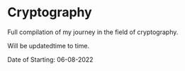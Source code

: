 # Cryptography
Full compilation of my journey in the field of cryptography. 

Will be updatedtime to time.

Date of Starting: 06-08-2022
